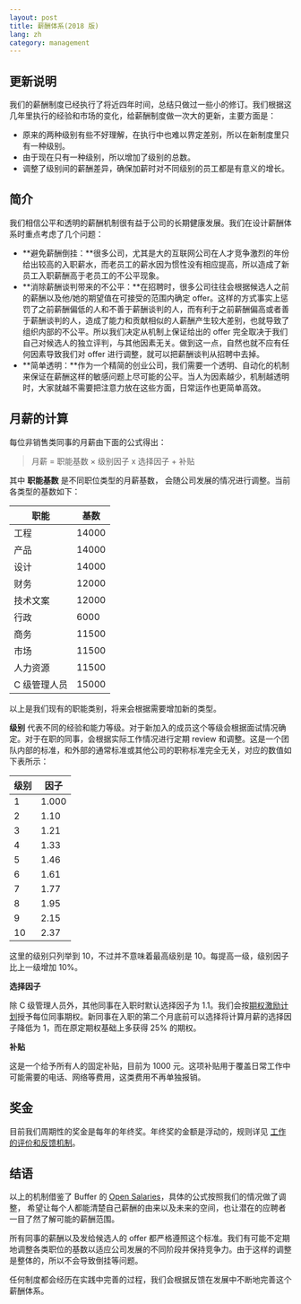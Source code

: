 ```yaml
---
layout: post
title: 薪酬体系(2018 版)
lang: zh
category: management
---
```


## 更新说明

我们的薪酬制度已经执行了将近四年时间，总结只做过一些小的修订。我们根据这几年里执行的经验和市场的变化，给薪酬制度做一次大的更新，主要方面是：

- 原来的两种级别有些不好理解，在执行中也难以界定差别，所以在新制度里只有一种级别。
- 由于现在只有一种级别，所以增加了级别的总数。
- 调整了级别间的薪酬差异，确保加薪时对不同级别的员工都是有意义的增长。

## 简介

我们相信公平和透明的薪酬机制很有益于公司的长期健康发展。我们在设计薪酬体系时重点考虑了几个问题：

* **避免薪酬倒挂：**很多公司，尤其是大的互联网公司在人才竞争激烈的年份给出较高的入职薪水，而老员工的薪水因为惯性没有相应提高，所以造成了新员工入职薪酬高于老员工的不公平现象。
* **消除薪酬谈判带来的不公平：**在招聘时，很多公司往往会根据候选人之前的薪酬以及他/她的期望值在可接受的范围内确定 offer。这样的方式事实上惩罚了之前薪酬偏低的人和不善于薪酬谈判的人，而有利于之前薪酬偏高或者善于薪酬谈判的人，造成了能力和贡献相似的人薪酬产生较大差别，也就导致了组织内部的不公平。所以我们决定从机制上保证给出的 offer 完全取决于我们自己对候选人的独立评判，与其他因素无关。做到这一点，自然也就不应有任何因素导致我们对 offer 进行调整，就可以把薪酬谈判从招聘中去掉。
* **简单透明：**作为一个精简的创业公司，我们需要一个透明、自动化的机制来保证在薪酬这样的敏感问题上尽可能的公平。当人为因素越少，机制越透明时，大家就越不需要把注意力放在这些方面，日常运作也更简单高效。

## 月薪的计算

每位非销售类同事的月薪由下面的公式得出：

> 月薪 = 职能基数 × 级别因子 x 选择因子 + 补贴

其中 **职能基数** 是不同职位类型的月薪基数， 会随公司发展的情况进行调整。当前各类型的基数如下：

职能              | 基数
-----------------|----------------
工程              | 14000
产品              | 14000
设计              | 14000
财务              | 12000
技术文案           | 12000
行政              | 6000
商务              | 11500
市场              | 11500
人力资源           | 11500
C 级管理人员       | 15000

以上是我们现有的职能类别，将来会根据需要增加新的类型。

**级别** 代表不同的经验和能力等级。对于新加入的成员这个等级会根据面试情况确定。对于在职的同事，会根据实际工作情况进行定期 review 和调整。这是一个团队内部的标准，和外部的通常标准或其他公司的职称标准完全无关，对应的数值如下表所示：

级别            | 因子
----------------|----------------
1               | 1.000
2               | 1.10
3               | 1.21
4               | 1.33
5               | 1.46
6               | 1.61
7               | 1.77
8               | 1.95
9               | 2.15
10              | 2.37

这里的级别只列举到 10，不过并不意味着最高级别是 10。每提高一级，级别因子比上一级增加 10%。

**选择因子**

除 C 级管理人员外，其他同事在入职时默认选择因子为 1.1。我们会按[期权激励计划](equity-2018.html)授予每位同事期权。新同事在入职的第二个月底前可以选择将计算月薪的选择因子降低为 1，而在原定期权基础上多获得 25% 的期权。

**补贴**

这是一个给予所有人的固定补贴，目前为 1000 元。这项补贴用于覆盖日常工作中可能需要的电话、网络等费用，这类费用不再单独报销。

## 奖金

目前我们周期性的奖金是每年的年终奖。年终奖的金额是浮动的，规则详见 [工作的评价和反馈机制](perf-review.html)。

## 结语

以上的机制借鉴了 Buffer 的 [Open Salaries](https://open.bufferapp.com/introducing-open-salaries-at-buffer-including-our-transparent-formula-and-all-individual-salaries/)，具体的公式按照我们的情况做了调整， 希望让每个人都能清楚自己薪酬的由来以及未来的空间，也让潜在的应聘者一目了然了解可能的薪酬范围。

所有同事的薪酬以及发给候选人的 offer 都严格遵照这个标准。我们有可能不定期地调整各类职位的基数以适应公司发展的不同阶段并保持竞争力。由于这样的调整是整体的，所以不会导致倒挂等问题。

任何制度都会经历在实践中完善的过程，我们会根据反馈在发展中不断地完善这个薪酬体系。